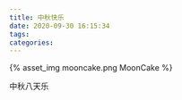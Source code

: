 ```yaml
---
title: 中秋快乐
date: 2020-09-30 16:15:34
tags:
categories:
---
```

{% asset_img mooncake.png MoonCake %}

中秋八天乐